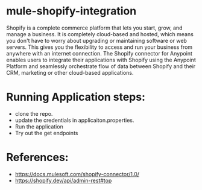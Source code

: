 # mule-shopify-integration
Shopify is a complete commerce platform that lets you start, grow, and manage a business. It is completely cloud-based and hosted, which means you don't have to worry about upgrading or maintaining software or web servers. This gives you the flexibility to access and run your business from anywhere with an internet connection.
The Shopify connector for Anypoint enables users to integrate their applications with Shopify using the Anypoint Platform and seamlessly orchestrate flow of data between Shopify and their CRM, marketing or other cloud-based applications.

# Running Application steps:
 * clone the repo. 
 * update the credentials in applicaiton.properties. 
 * Run the application
 * Try out the get endpoints
 
# References: 
* https://docs.mulesoft.com/shopify-connector/1.0/
* https://shopify.dev/api/admin-rest#top
 
